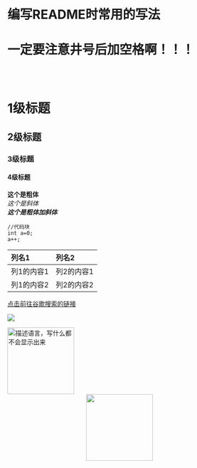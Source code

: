 # 编写README时常用的写法
# 一定要注意井号后加空格啊！！！
<br><br>
# 1级标题
## 2级标题
### 3级标题
#### 4级标题
**这个是粗体** <br>
*这个是斜体* <br>
***这个是粗体加斜体*** <br>

```
//代码块
int a=0;
a++;
```

|列名1|列名2|
|:---|:---|
|列1的内容1|列2的内容1|
|列1的内容2|列2的内容2|

[点击前往谷歌搜索的链接](https://www.google.com.hk/)

![](https://github.com/HeTingwei/ReadmeLearn/blob/master/avatar1.jpg)

<img src="https://github.com/HeTingwei/ReadmeLearn/blob/master/avatar1.jpg" width="150" height="150" alt="描述语言，写什么都不会显示出来"/>

<div align=center><img width="150" height="150" src="https://github.com/HeTingwei/ReadmeLearn/blob/master/avatar1.jpg"/></div>
